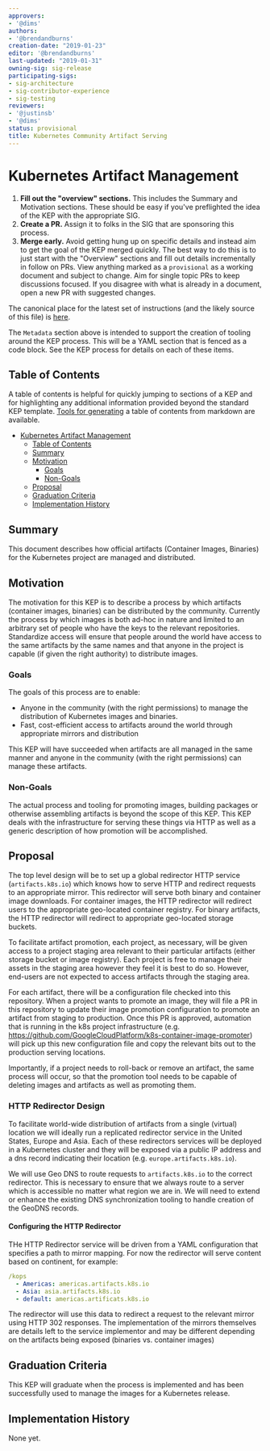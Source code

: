```yaml
---
approvers:
- '@dims'
authors:
- '@brendandburns'
creation-date: "2019-01-23"
editor: '@brendandburns'
last-updated: "2019-01-31"
owning-sig: sig-release
participating-sigs:
- sig-architecture
- sig-contributor-experience
- sig-testing
reviewers:
- '@justinsb'
- '@dims'
status: provisional
title: Kubernetes Community Artifact Serving
---
```

# Kubernetes Artifact Management

1. **Fill out the "overview" sections.**
  This includes the Summary and Motivation sections.
  These should be easy if you've preflighted the idea of the KEP with the appropriate SIG.
1. **Create a PR.**
  Assign it to folks in the SIG that are sponsoring this process.
1. **Merge early.**
  Avoid getting hung up on specific details and instead aim to get the goal of the KEP merged quickly.
  The best way to do this is to just start with the "Overview" sections and fill out details incrementally in follow on PRs.
  View anything marked as a `provisional` as a working document and subject to change.
  Aim for single topic PRs to keep discussions focused.
  If you disagree with what is already in a document, open a new PR with suggested changes.

The canonical place for the latest set of instructions (and the likely source of this file) is [here](/keps/YYYYMMDD-kep-template.md).

The `Metadata` section above is intended to support the creation of tooling around the KEP process.
This will be a YAML section that is fenced as a code block.
See the KEP process for details on each of these items.

## Table of Contents

A table of contents is helpful for quickly jumping to sections of a KEP and for highlighting any additional information provided beyond the standard KEP template.
[Tools for generating][] a table of contents from markdown are available.

- [Kubernetes Artifact Management](#kubernetes-artifact-management)
  - [Table of Contents](#table-of-contents)
  - [Summary](#summary)
  - [Motivation](#motivation)
    - [Goals](#goals)
    - [Non-Goals](#non-goals)
  - [Proposal](#proposal)
  - [Graduation Criteria](#graduation-criteria)
  - [Implementation History](#implementation-history)

[Tools for generating]: https://github.com/ekalinin/github-markdown-toc

## Summary
This document describes how official artifacts (Container Images, Binaries) for the Kubernetes
project are managed and distributed.


## Motivation

The motivation for this KEP is to describe a process by which artifacts (container images, binaries)
can be distributed by the community. Currently the process by which images is both ad-hoc in nature
and limited to an arbitrary set of people who have the keys to the relevant repositories. Standardize
access will ensure that people around the world have access to the same artifacts by the same names
and that anyone in the project is capable (if given the right authority) to distribute images.

### Goals

The goals of this process are to enable:
  * Anyone in the community (with the right permissions) to manage the distribution of Kubernetes images and binaries.
  * Fast, cost-efficient access to artifacts around the world through appropriate mirrors and distribution

This KEP will have succeeded when artifacts are all managed in the same manner and anyone in the community
(with the right permissions) can manage these artifacts.

### Non-Goals

The actual process and tooling for promoting images, building packages or otherwise assembling artifacts
is beyond the scope of this KEP. This KEP deals with the infrastructure for serving these things via
HTTP as well as a generic description of how promotion will be accomplished.

## Proposal

The top level design will be to set up a global redirector HTTP service (`artifacts.k8s.io`) 
which knows how to serve HTTP and redirect requests to an appropriate mirror. This redirector
will serve both binary and container image downloads. For container images, the HTTP redirector
will redirect users to the appropriate geo-located container registry. For binary artifacts, 
the HTTP redirector will redirect to appropriate geo-located storage buckets.

To facilitate artifact promotion, each project, as necessary, will be given access to a
project staging area relevant to their particular artifacts (either storage bucket or image 
registry). Each project is free to manage their assets in the staging area however they feel
it is best to do so. However, end-users are not expected to access artifacts through the
staging area.

For each artifact, there will be a configuration file checked into this repository. When a
project wants to promote an image, they will file a PR in this repository to update their
image promotion configuration to promote an artifact from staging to production. Once this
PR is approved, automation that is running in the k8s project infrastructure (e.g. 
https://github.com/GoogleCloudPlatform/k8s-container-image-promoter) will pick up this new
configuration file and copy the relevant bits out to the production serving locations.

Importantly, if a project needs to roll-back or remove an artifact, the same process will
occur, so that the promotion tool needs to be capable of deleting images and artifacts as
well as promoting them.

### HTTP Redirector Design
To facilitate world-wide distribution of artifacts from a single (virtual) location we will
ideally run a replicated redirector service in the United States, Europe and Asia.
Each of these redirectors
services will be deployed in a Kubernetes cluster and they will be exposed via a public IP
address and a dns record indicating their location (e.g. `europe.artifacts.k8s.io`).

We will use Geo DNS to route requests to `artifacts.k8s.io` to the correct redirector. This is necessary to ensure that we always route to a server which is accessible no matter what region we are in. We will need to extend or enhance the existing DNS synchronization tooling to handle creation of the GeoDNS records.

#### Configuring the HTTP Redirector
THe HTTP Redirector service will be driven from a YAML configuration that specifies a path to mirror
mapping. For now the redirector will serve content based on continent, for example:

```yaml
/kops
  - Americas: americas.artifacts.k8s.io
  - Asia: asia.artifacts.k8s.io
  - default: americas.artificats.k8s.io
```

The redirector will use this data to redirect a request to the relevant mirror using HTTP 302 responses. The implementation of the mirrors themselves are details left to the service implementor and may be different depending on the artifacts being exposed (binaries vs. container images)

## Graduation Criteria

This KEP will graduate when the process is implemented and has been successfully used to
manage the images for a Kubernetes release.

## Implementation History

None yet.